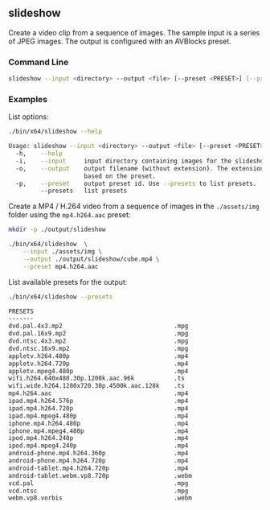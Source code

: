 ## slideshow

Create a video clip from a sequence of images. The sample input is a series of JPEG images. The output is configured with an AVBlocks preset.

### Command Line

```sh
slideshow --input <directory> --output <file> [--preset <PRESET>] [--presets]
```

###	Examples

List options:

```sh
./bin/x64/slideshow --help

Usage: slideshow --input <directory> --output <file> [--preset <PRESET>] [--presets]
  -h,    --help
  -i,    --input     input directory containing images for the slideshow.
  -o,    --output    output filename (without extension). The extension is added
                     based on the preset.
  -p,    --preset    output preset id. Use --presets to list presets.
         --presets   list presets
```

Create a MP4 / H.264 video from a sequence of images in the `./assets/img` folder using the `mp4.h264.aac` preset:

```sh
mkdir -p ./output/slideshow

./bin/x64/slideshow  \
    --input ./assets/img \
    --output ./output/slideshow/cube.mp4 \
    --preset mp4.h264.aac
```

List available presets for the output:

```sh
./bin/x64/slideshow --presets

PRESETS
-------
dvd.pal.4x3.mp2                               .mpg
dvd.pal.16x9.mp2                              .mpg
dvd.ntsc.4x3.mp2                              .mpg
dvd.ntsc.16x9.mp2                             .mpg
appletv.h264.480p                             .mp4
appletv.h264.720p                             .mp4
appletv.mpeg4.480p                            .mp4
wifi.h264.640x480.30p.1200k.aac.96k           .ts
wifi.wide.h264.1280x720.30p.4500k.aac.128k    .ts
mp4.h264.aac                                  .mp4
ipad.mp4.h264.576p                            .mp4
ipad.mp4.h264.720p                            .mp4
ipad.mp4.mpeg4.480p                           .mp4
iphone.mp4.h264.480p                          .mp4
iphone.mp4.mpeg4.480p                         .mp4
ipod.mp4.h264.240p                            .mp4
ipod.mp4.mpeg4.240p                           .mp4
android-phone.mp4.h264.360p                   .mp4
android-phone.mp4.h264.720p                   .mp4
android-tablet.mp4.h264.720p                  .mp4
android-tablet.webm.vp8.720p                  .webm
vcd.pal                                       .mpg
vcd.ntsc                                      .mpg
webm.vp8.vorbis                               .webm
```
